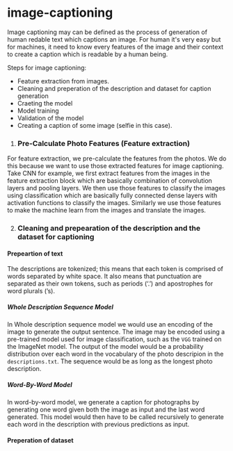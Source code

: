 # image-captioning

Image captioning may can be defined as the process of generation of human redable text which captions an image. For human it's very easy but for machines, it need to know every features of the image and their context to create a caption which is readable by a human being.

Steps for image captioning:
- Feature extraction from images.
- Cleaning and preperation of the description and dataset for caption generation
- Craeting the model
- Model training
- Validation of the model
- Creating a caption of some image (selfie in this case).

1. ### Pre-Calculate Photo Features (Feature extraction)

For feature extraction, we pre-calculate the features from the photos. We do this because we want to use those extracted features for image captioning. Take CNN for example, we first extract features from the images in the feature extraction block which are basically combination of convolution layers and pooling layers. We then use those features to classify the images using classification which are basically fully connected dense layers with activation functions to classify the images. Similarly we use those features to make the machine learn from the images and translate the images.

2. ### Cleaning and prepearation of the description and the dataset for captioning
#### Prepeartion of text
The descriptions are tokenized; this means that each token is comprised of words separated by white space. It also means that punctuation are separated as their own tokens, such as periods (‘.’) and apostrophes for word plurals (’s). 

##### Whole Description Sequence Model

In Whole description sequence model we would use an encoding of the image to generate the output sentence. The image may be encoded using a pre-trained model used for image classification, such as the `VGG` trained on the ImageNet model. The output of the model would be a probability distribution over each word in the vocabulary of the photo descripion in the `descriptions.txt`. The sequence would be as long as the longest photo description.
##### Word-By-Word Model

In word-by-word model, we generate a caption for photographs by generating one word given both the image as input and the last word generated. This model would then have to be called recursively to generate each word in the description with previous predictions as input.

#### Preperation of dataset